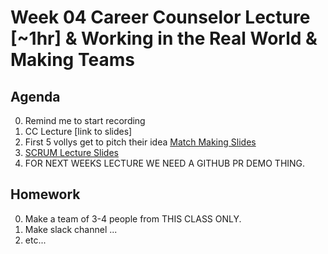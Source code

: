 # Week 04  Career Counselor Lecture [~1hr] & Working in the Real World & Making Teams

## Agenda
0. Remind me to start recording
0. CC Lecture [link to slides]
0. First 5 vollys get to pitch their idea [Match Making Slides]()
0. [SCRUM Lecture Slides](https://docs.google.com/presentation/d/1G-7RNgZinNdX1FChukCllxV07ioiHQRA7gaxPV6eYHw/edit?usp=sharing)
0. FOR NEXT WEEKS LECTURE WE NEED A GITHUB PR DEMO THING. 



## Homework
0. Make a team of 3-4 people from THIS CLASS ONLY.  
0. Make slack channel ... 
0. etc...

